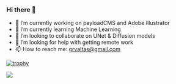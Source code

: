 ### Hi there 👋



- 🔭 I’m currently working on payloadCMS and Adobe Illustrator
- 🌱 I’m currently learning Machine Learning
- 👯 I’m looking to collaborate on UNet & Diffusion models
- 🤔 I’m looking for help with getting remote work
- 📫 How to reach me: grvaltas@gmail.com


[![trophy](https://github-profile-trophy.vercel.app/?username=gogeorge&title=Experience,Commits,Stars,Followers,Repositories,MultiLanguage&theme=juicyfresh&no-frame=true)](https://github.com/ryo-ma/github-profile-trophy)




<picture>
  <source media="(prefers-color-scheme: dark)" srcset="https://github-readme-stats.vercel.app/api/top-langs?username=gogeorge&show_icons=true&locale=en&layout=compact&theme=chartreuse-dark">
  <img src="https://github-readme-stats.vercel.app/api/top-langs?username=gogeorge&show_icons=true&locale=en&layout=compact" />
</picture>


